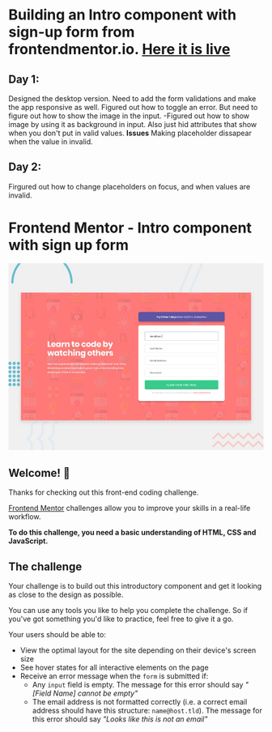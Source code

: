 # Building an Intro component with sign-up form from frontendmentor.io. [Here it is live](https://kariandreah.github.io/intro-component-with-signup-form/)

## Day 1:
Designed the desktop version. Need to add the form validations and make the app responsive as well. Figured out how to toggle an error. But need to figure out how to show the image in the input. 
-Figured out how to show image by using it as background in input. Also just hid attributes that show when you don't put in valid values. 
**Issues**
Making placeholder dissapear when the value in invalid. 

## Day 2: 
Firgured out how to change placeholders on focus, and when values are invalid. 


# Frontend Mentor - Intro component with sign up form

![Design preview for the Intro component with sign up form coding challenge](./design/desktop-preview.jpg)

## Welcome! 👋

Thanks for checking out this front-end coding challenge.

[Frontend Mentor](https://www.frontendmentor.io) challenges allow you to improve your skills in a real-life workflow.

**To do this challenge, you need a basic understanding of HTML, CSS and JavaScript.**

## The challenge

Your challenge is to build out this introductory component and get it looking as close to the design as possible.

You can use any tools you like to help you complete the challenge. So if you've got something you'd like to practice, feel free to give it a go.

Your users should be able to:

- View the optimal layout for the site depending on their device's screen size
- See hover states for all interactive elements on the page
- Receive an error message when the `form` is submitted if:
  - Any `input` field is empty. The message for this error should say *"[Field Name] cannot be empty"*
  - The email address is not formatted correctly (i.e. a correct email address should have this structure: `name@host.tld`). The message for this error should say *"Looks like this is not an email"*

